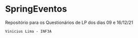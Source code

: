 # SpringEventos
Repositório para os Questionários de LP dos dias 09 e 16/12/21

``` Vinicius Lima - INF3A ```
